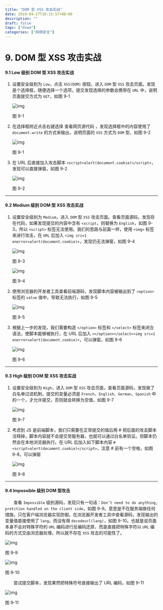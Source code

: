```yaml
---
title: "DOM 型 XSS 攻击实战"
date: 2019-04-27T16:15:57+08:00
description: ""
draft: false
tags: ["dvwa"]
categories: ["网络安全"]
---
```


<!--more-->



# 9. DOM 型 XSS 攻击实战

#### 9.1 Low 级别 DOM 型 XSS 攻击实战

1. 设置安全级别为 `Low`，点击 `XSS(DOM)` 按钮，进入 `DOM` 型 `XSS` 攻击页面。发现是个选择框，随便选择一个选项，提交发现选择的参数会携带在 `URL` 中，说明页面提交方式为 `GET`，如图 9-1

   

   ![img](../../img/15620620352272.jpg)

   图 9-1

   

2. 在选择框附近点击右键选择 查看网页源代码 ，发现选择框中的内容使用了 `document.write` 的方式来输出，说明页面的 `XSS` 方式为 `DOM` 型，如图 9-2

   

   ![img](../../img/15620622252353.jpg)

   图 9-1

   

3. 在 URL 后直接加入攻击脚本 `<script>alert(document.cookie)</script>`，发现可以直接弹窗，如图 9-2

   

   ![img](../../img/15620631399647.jpg)

   图 9-2

   

------

#### 9.2 Medium 级别 DOM 型 XSS 攻击实战

1. 设置安全级别为 `Medium`，进入 `DOM` 型 `XSS` 攻击页面。查看页面源码，发现存在代码，如果发现提交的内容中含有 `<script`，则替换为 `English`，如图 9-3，所以 `<script>` 标签无法使用。我们的思路与前面一样，使用 `<img>` 标签来进行攻击，在 `URL` 后加入 `<img src=1 onerror=alert(document.cookie)>`，发现仍无法弹窗，如图 9-4

   

   ![img](../../img/15620650248987.jpg)

   图 9-3

   

   

   ![img](../../img/15620651097125.jpg)

   图 9-4

   

2. 使用浏览器的开发者工具查看前端源码，发现脚本内容被输出到了 `<option>` 标签的 `value` 值中，导致无法执行，如图 9-5

   

   ![img](../../img/15620661027826.jpg)

   图 9-5

   

3. 根据上一步的发现，我们需要构造 `</option>` 标签和 `</select>` 标签来闭合语法，使脚本能够被执行，在 URL 后加入 `></option></select><img src=1 onerror=alert(document.cookie)>`，可以弹窗，如图 9-6

   

   ![img](../../img/15620664188773.jpg)

   图 9-6

   

------

#### 9.3 High 级别 DOM 型 XSS 攻击实战

1. 设置安全级别为 `High`，进入 `DOM` 型 `XSS` 攻击页面，查看页面源码，发现做了白名单过滤机制，提交的变量必须是 `French`、`English`、`German`、`Spanish` 中的一个，才允许提交，否则就会转换为空值，如图 9-7

   

   ![img](../../img/15620677543626.jpg)

   图 9-7

   

2. 考虑到 JS 是前端脚本，我们只需要在正常提交的值后用 # 把后面的攻击脚本注释掉，脚本内容就不会提交至服务器，也就可以通过白名单验证。但脚本仍然会在本地浏览器执行。在 URL 后加入如下脚本内容 `#<script>alert(document.cookie)</script>`，注意 # 前有一个空格，如图 9-8，可以弹窗

   

   ![img](../../img/15620676406718.jpg)

   图 9-8

   

------

#### 9.4 Impossible 级别 DOM 型攻击

　　查看 `Impossible` 级别源码，发现只有一句话：`Don’t need to do anything, protction handled on the client side`，如图 9-9。意思是不在服务端做任何措施，只在客户端浏览器实现防御。在浏览器开发者工具中查看源码，发现输出的变量值直接使用了 `lang`，而没有用 `decodeurl(lang)`，如图 9-10。也就是说页面本身不会对特殊字符的 `URL` 编码进行反编码还原，而是直接把特殊字符以 `URL` 编码的方式交由浏览器处理，所以就不存在 `XSS` 攻击的可能性了。
　　



![img](../../img/15620703919724.jpg)



图 9-9





![img](../../img/15620703503942.jpg)



图 9-10



　　尝试提交脚本，发现果然把特殊符号直接输出了 URL 编码，如图 9-11
　　

![img](../../img/15620704865172.jpg)



图 9-11